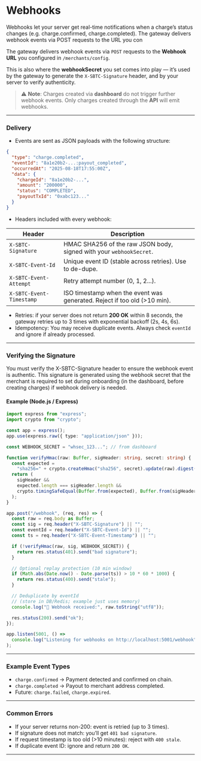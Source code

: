 # Webhooks

Webhooks let your server get real-time notifications when a charge’s status
changes (e.g. charge.confirmed, charge.completed). The gateway delivers
webhook events via POST requests to the URL you con

The gateway delivers webhook events via `POST` requests to the **Webhook URL** you configured in `/merchants/config`.

This is also where the **webhookSecret** you set comes into play — it’s used by the gateway to generate the `X-SBTC-Signature` header, and by your server to verify authenticity.

> ⚠️ **Note**: Charges created via **dashboard** do not trigger further webhook events. Only charges created through the **API** will emit webhooks.

---

### Delivery

- Events are sent as JSON payloads with the following structure:

```json
{
  "type": "charge.completed",
  "eventId": "8a1e20b2-...:payout_completed",
  "occurredAt": "2025-08-18T17:55:00Z",
  "data": {
    "chargeId": "8a1e20b2-...",
    "amount": "200000",
    "status": "COMPLETED",
    "payoutTxId": "0xabc123..."
  }
}
```

- Headers included with every webhook:

| Header                   | Description                                                              |
| ------------------------ | ------------------------------------------------------------------------ |
| `X-SBTC-Signature`       | HMAC SHA256 of the raw JSON body, signed with your `webhookSecret`.      |
| `X-SBTC-Event-Id`        | Unique event ID (stable across retries). Use to de-dupe.                 |
| `X-SBTC-Event-Attempt`   | Retry attempt number (0, 1, 2...).                                       |
| `X-SBTC-Event-Timestamp` | ISO timestamp when the event was generated. Reject if too old (>10 min). |

- Retries: if your server does not return **200 OK** within 8 seconds, the gateway retries up to 3 times with exponential backoff (2s, 4s, 6s).
- Idempotency: You may receive duplicate events. Always check `eventId` and ignore if already processed.

---

### Verifying the Signature

You must verify the X-SBTC-Signature header to ensure the webhook event is authentic. This signature is generated using the webhook secret that the merchant is required to set during onboarding (in the dashboard, before creating charges) if webhook delivery is needed.

#### Example (Node.js / Express)

```ts
import express from "express";
import crypto from "crypto";

const app = express();
app.use(express.raw({ type: "application/json" }));

const WEBHOOK_SECRET = "whsec_123..."; // from dashboard

function verifyHmac(raw: Buffer, sigHeader: string, secret: string) {
  const expected =
    "sha256=" + crypto.createHmac("sha256", secret).update(raw).digest("hex");
  return (
    sigHeader &&
    expected.length === sigHeader.length &&
    crypto.timingSafeEqual(Buffer.from(expected), Buffer.from(sigHeader))
  );
}

app.post("/webhook", (req, res) => {
  const raw = req.body as Buffer;
  const sig = req.header("X-SBTC-Signature") || "";
  const eventId = req.header("X-SBTC-Event-Id") || "";
  const ts = req.header("X-SBTC-Event-Timestamp") || "";

  if (!verifyHmac(raw, sig, WEBHOOK_SECRET)) {
    return res.status(401).send("bad signature");
  }

  // Optional replay protection (10 min window)
  if (Math.abs(Date.now() - Date.parse(ts)) > 10 * 60 * 1000) {
    return res.status(400).send("stale");
  }

  // Deduplicate by eventId
  // (store in DB/Redis; example just uses memory)
  console.log("📩 Webhook received:", raw.toString("utf8"));

  res.status(200).send("ok");
});

app.listen(5001, () =>
  console.log("Listening for webhooks on http://localhost:5001/webhook")
);
```

---

### Example Event Types

- `charge.confirmed` → Payment detected and confirmed on chain.
- `charge.completed` → Payout to merchant address completed.
- Future: `charge.failed`, `charge.expired`.

---

### Common Errors

- If your server returns non-200: event is retried (up to 3 times).
- If signature does not match: you’ll get `401 bad signature`.
- If request timestamp is too old (>10 minutes): reject with `400 stale`.
- If duplicate event ID: ignore and return `200 OK`.

---
